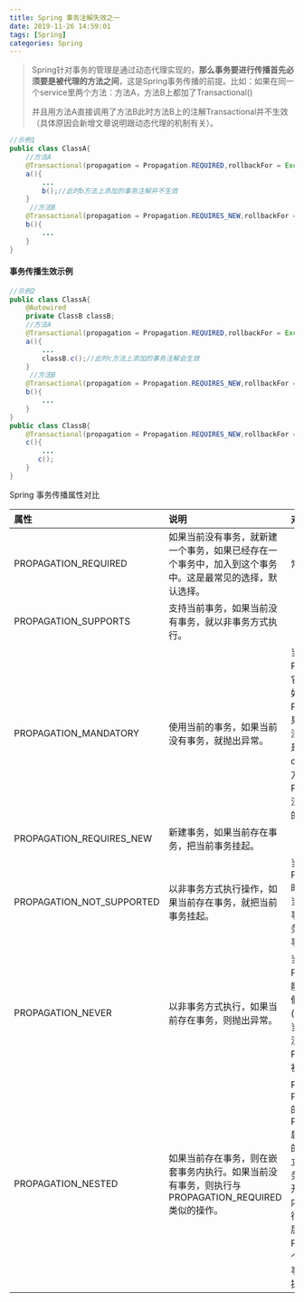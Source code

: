 ```yaml
---
title: Spring 事务注解失效之一
date: 2019-11-26 14:59:01
tags: [Spring]
categories: Spring
---
```


> ​	Spring针对事务的管理是通过动态代理实现的，**那么事务要进行传播首先必须要是被代理的方法之间**，这是Spring事务传播的前提。比如：如果在同一个service里两个方法：方法A，方法B上都加了Transactional()
>
> 并且用方法A直接调用了方法B此时方法B上的注解Transactional并不生效（具体原因会新增文章说明跟动态代理的机制有关）。

```java
//示例1
public class ClassA{
    //方法A
    @Transactional(propagation = Propagation.REQUIRED,rollbackFor = Exception.class)
    a(){
        ...
        b();//此时b方法上添加的事务注解并不生效
    }
     //方法B
    @Transactional(propagation = Propagation.REQUIRES_NEW,rollbackFor = Exception.class)
    b(){
        ...
    }
}
```

#### 事务传播生效示例

```java
//示例2
public class ClassA{
    @Autowired
    private ClassB classB;
    //方法A
    @Transactional(propagation = Propagation.REQUIRED,rollbackFor = Exception.class)
    a(){
        ...
        classB.c();//此时c方法上添加的事务注解会生效
    }
     //方法B
    @Transactional(propagation = Propagation.REQUIRES_NEW,rollbackFor = Exception.class)
    b(){
        ...
    }
}
public class ClassB{
    @Transactional(propagation = Propagation.REQUIRES_NEW,rollbackFor = Exception.class)
    c(){
        ...
       c();
    }
}

```

Spring 事务传播属性对比

| 属性                      | 说明                                                         | 对比                                                         |
| :------------------------ | :----------------------------------------------------------- | :----------------------------------------------------------- |
| PROPAGATION_REQUIRED      | 如果当前没有事务，就新建一个事务，如果已经存在一个事务中，加入到这个事务中。这是最常见的选择，默认选择。 | 常用的                                                       |
| PROPAGATION_SUPPORTS      | 支持当前事务，如果当前没有事务，就以非事务方式执行。         |                                                              |
| PROPAGATION_MANDATORY     | 使用当前的事务，如果当前没有事务，就抛出异常。               | 当业务方法被设置为PROPAGATION_MANDATORY时，它就不能被非事务的业务方法调用。如将ClassB.c() 设置为PROPAGATION_MANDATORY，如果展现层的Action直接调用c()方法，将引发一个异常。正确的情况是： <br/>c()方法必须被另一个带事务的业务方法调用比如示例2。  PROPAGATION_MANDATORY的方法一般都是被其它业务方法间接调用的。 |
| PROPAGATION_REQUIRES_NEW  | 新建事务，如果当前存在事务，把当前事务挂起。                 |                                                              |
| PROPAGATION_NOT_SUPPORTED | 以非事务方式执行操作，如果当前存在事务，就把当前事务挂起。   | 当方法被设置为PROPAGATION_NOT_SUPPORTED时，外层业务方法的事务会被挂起，当内部方法运行完成后，外层方法的事务重新运行。如果外层方法没有事务，直接运行，不需要做任何其它的事。 |
| PROPAGATION_NEVER         | 以非事务方式执行，如果当前存在事务，则抛出异常。             | 当业务方法被设置为PROPAGATION_NEVER时，它将不能被拥有事务的其它业务方法调用。假设ClassB.c() <br/>()设置为PROPAGATION_NEVER，当Class.a()拥有一个事务时，c()方法将抛出异常。所以PROPAGATION_NEVER方法一般是被直接调用的如示例1。 |
| PROPAGATION_NESTED        | 如果当前存在事务，则在嵌套事务内执行。如果当前没有事务，则执行与PROPAGATION_REQUIRED类似的操作。 | PROPAGATION_NESTED和PROPAGATION_REQUIRES_NEW的区别在于：PROPAGATION_REQUIRES_NEW 启动一个新的、和外层事务无关的“内部”事务。该事务拥有自己的独立隔离级别和锁，不依赖于外部事务，独立地提交和回滚。当内部事务开始执行时，外部事务 将被挂起，内务事务结束时，外部事务才继续执行。将创建一个全新的事务，它和外层事务没有任何关系.而 PROPAGATION_NESTED 将创建一个依赖于外层事务的子事务，当外层事务提交或回滚时，子事务也会连带提交和回滚。 |
